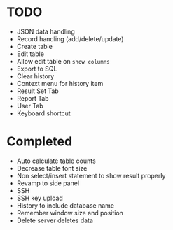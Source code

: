 # TODO

- JSON data handling
- Record handling (add/delete/update)
- Create table
- Edit table
- Allow edit table on `show columns`
- Export to SQL
- Clear history
- Context menu for history item
- Result Set Tab
- Report Tab
- User Tab
- Keyboard shortcut

# Completed
- Auto calculate table counts
- Decrease table font size
- Non select/insert statement to show result properly
- Revamp to side panel
- SSH
- SSH key upload
- History to include database name
- Remember window size and position
- Delete server deletes data
